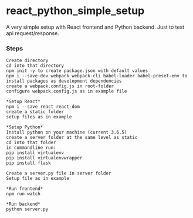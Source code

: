 # react_python_simple_setup
A very simple setup with React frontend and Python backend. Just to test api request/response.

### Steps
```
Create directory
cd into that directory
npm init -y to create package.json with default values
npm i --save-dev webpack webpack-cli babel-loader babel-preset-env to install packages as development dependencies
create a webpack.config.js in root-folder
configure webpack.config.js as in example file

*Setup React*
npm i --save react react-dom
create a static folder
setup files as in example

*Setup Python*
Install python on your machine (current 3.6.5)
create a server folder at the same level as static
cd into that folder
in commandline run:
pip install virtualenv
pip install virtualenvwrapper
pip install flask

Create a server.py file in server folder
Setup file as in example

*Run frontend*
npm run watch

*Run backend*
python server.py
```


